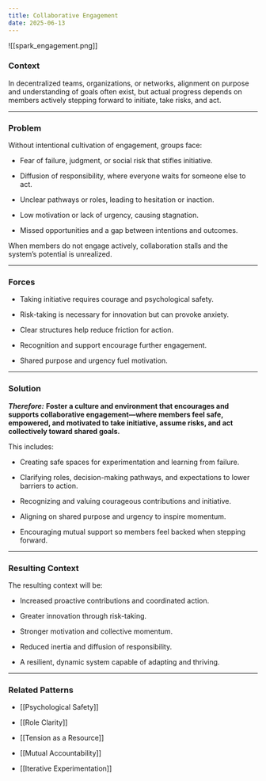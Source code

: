 ```yaml
---
title: Collaborative Engagement
date: 2025-06-13
---
```


![[spark_engagement.png]]

### Context
In decentralized teams, organizations, or networks, alignment on purpose and understanding of goals often exist, but actual progress depends on members actively stepping forward to initiate, take risks, and act.

***

### Problem
Without intentional cultivation of engagement, groups face:

- Fear of failure, judgment, or social risk that stifles initiative.

- Diffusion of responsibility, where everyone waits for someone else to act.

- Unclear pathways or roles, leading to hesitation or inaction.

- Low motivation or lack of urgency, causing stagnation.

- Missed opportunities and a gap between intentions and outcomes.

When members do not engage actively, collaboration stalls and the system’s potential is unrealized.

***

### Forces
- Taking initiative requires courage and psychological safety.

- Risk-taking is necessary for innovation but can provoke anxiety.

- Clear structures help reduce friction for action.

- Recognition and support encourage further engagement.

- Shared purpose and urgency fuel motivation.

***

### Solution
***Therefore:*** **Foster a culture and environment that encourages and supports collaborative engagement—where members feel safe, empowered, and motivated to take initiative, assume risks, and act collectively toward shared goals.**

This includes:

- Creating safe spaces for experimentation and learning from failure. 

- Clarifying roles, decision-making pathways, and expectations to lower barriers to action. 

- Recognizing and valuing courageous contributions and initiative.  

- Aligning on shared purpose and urgency to inspire momentum.

- Encouraging mutual support so members feel backed when stepping forward. 

***

### Resulting Context
The resulting context will be:
- Increased proactive contributions and coordinated action.

- Greater innovation through risk-taking.

- Stronger motivation and collective momentum.

- Reduced inertia and diffusion of responsibility.

- A resilient, dynamic system capable of adapting and thriving.

***

### Related Patterns
- [[Psychological Safety]]

- [[Role Clarity]]

- [[Tension as a Resource]]

- [[Mutual Accountability]]

- [[Iterative Experimentation]]
